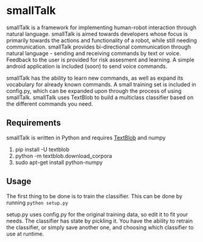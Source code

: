 # smallTalk
smallTalk is a framework for implementing human-robot interaction through natural language. smallTalk is aimed 
towards developers whose focus is primarily towards the actions and functionality of a robot, while still 
needing communication. smallTalk provides bi-directional communication through natural language - sending and 
receiving commands by text or voice. Feedback to the user is provided for risk assesment and learning.
A simple android application is included (soon) to send voice commands.

smallTalk has the ability to learn new commands, as well as expand its vocabulary for already known commands.
A small training set is included in config.py, which can be expanded upon through the process of using
smallTalk. smallTalk uses TextBlob to build a multiclass classifier based on the different commands you need.

## Requirements

smallTalk is written in Python and requires [TextBlob](https://textblob.readthedocs.org/en/dev/) and numpy

1. pip install -U textblob
2. python -m textblob.download_corpora
3. sudo apt-get install python-numpy

## Usage

The first thing to be done is to train the classifier. This can be done by running
`python setup.py`

setup.py uses config.py for the original training data, so edit it to fit your needs.
The classifier has state by pickling it. You have the ability to retrain the classifier, or simply
save another one, and choosing which classifier to use at runtime.
